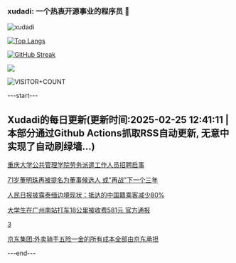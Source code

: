 ### xudadi: 一个热衷开源事业的程序员 👋

![xudadi](https://github-readme-stats-git-masterorgs-github-readme-stats-team.vercel.app/api?username=xudadi)

[![Top Langs](https://github-readme-stats.vercel.app/api/top-langs/?username=xudadi)](https://github.com/anuraghazra/github-readme-stats)

[![GitHub Streak](https://streak-stats.demolab.com?user=xudadi&locale=zh_Hans)](https://git.io/streak-stats)

![](https://raw.githubusercontent.com/xudadi/xudadi/main/assets/github-contribution-grid-snake.svg)

![VISITOR+COUNT](https://komarev.com/ghpvc/?username=xudadi&label=VISITOR+COUNT)


---start---

## Xudadi的每日更新(更新时间:2025-02-25 12:41:11 | 本部分通过Github Actions抓取RSS自动更新, 无意中实现了自动刷绿墙...)

[重庆大学公共管理学院劳务派遣工作人员招聘启事](https://www.gongkaoleida.com/article/2299038)

[71岁董明珠再被提名为董事候选人 或"再战"下一个三年](https://m.163.com/news/article/JP75LIIG0512B07B.html)

[人民日报披露泰缅边境现状：抵达的中国籍乘客减少80%](https://m.163.com/news/article/JP7JFEFA0514R9M0.html)

[大学生在广州南站打车18公里被收费581元 官方通报](https://m.163.com/news/article/JP6TAHFF0514R9P4.html)

[3](https://m.163.com/touch/news/sub/domestic)

[京东集团:外卖骑手五险一金的所有成本全部由京东承担](https://m.163.com/news/article/JP6AV1KB0534A4SC.html)

---end---
